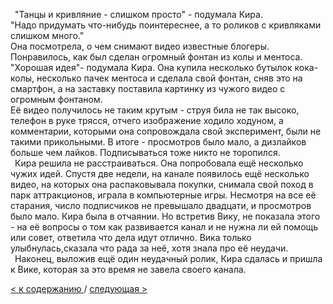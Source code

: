 &ensp;"Танцы и кривляние - слишком просто" - подумала Кира. </br>
"Надо придумать что-нибудь поинтереснее, а то роликов с кривляками слишком много." </br>
Она посмотрела, о чем снимают видео известные блогеры. Понравилось, как был сделан огромный фонтан из колы и ментоса. </br>
"Хорошая идея"- подумала Кира. Она купила несколько бутылок кока-колы, несколько пачек ментоса и сделала свой фонтан, сняв это на смартфон, а на заставку поставила картинку из чужого видео с огромным фонтаном. </br>
Её видео получилось не таким крутым - струя била не так высоко, телефон в руке трясся, отчего изображение ходило ходуном, а комментарии, которыми она сопровождала свой эксперимент, были не такими прикольными. В итоге - просмотров было мало, а дизлайков больше чем лайков. Подписываться тоже никто не торопился. </br>
&ensp;Кира решила не расстраиваться. Она попробовала ещё несколько чужих идей. Спустя две недели, на канале появилось ещё несколько видео, на которых она распаковывала покупки, снимала свой поход в парк аттракционов, играла в компьютерные игры. Несмотря на все её старания, число подписчиков не превышало двадцати, и просмотров было мало. Кира была в отчаянии. Но встретив Вику, не показала этого - на её вопросы о том как развивается канал и не нужна ли ей помощь или совет, ответила что дела идут отлично. Вика только улыбнулась,сказала что рада за неё, хотя знала про её неудачи. </br>
&ensp;Наконец, выложив ещё один неудачный ролик, Кира сдалась и пришла к Вике, которая за это время не завела своего канала.

[< к содержанию ](./index.md) / [следующая >](./Глава_3.md)